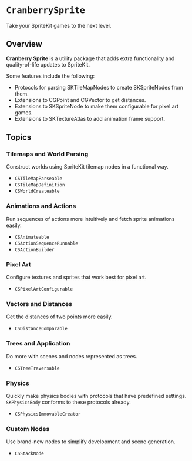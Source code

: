 # ``CranberrySprite``

Take your SpriteKit games to the next level.

## Overview

**Cranberry Sprite** is a utility package that adds extra functionality
and quality-of-life updates to SpriteKit.

Some features include the following:

- Protocols for parsing SKTileMapNodes to create SKSpriteNodes from them.
- Extensions to CGPoint and CGVector to get distances.
- Extensions to SKSpriteNode to make them configurable for pixel art games.
- Extensions to SKTextureAtlas to add animation frame support.

## Topics

### Tilemaps and World Parsing

Construct worlds using SpriteKit tilemap nodes in a functional way.

- ``CSTileMapParseable``
- ``CSTileMapDefinition``
- ``CSWorldCreateable``

### Animations and Actions

Run sequences of actions more intuitively and fetch sprite animations easily.

- ``CSAnimateable``
- ``CSActionSequenceRunnable``
- ``CSActionBuilder``

### Pixel Art

Configure textures and sprites that work best for pixel art.

- ``CSPixelArtConfigurable``

### Vectors and Distances

Get the distances of two points more easily.

- ``CSDistanceComparable``

### Trees and Application

Do more with scenes and nodes represented as trees.

- ``CSTreeTraversable``

### Physics

Quickly make physics bodies with protocols that have predefined settings.
`SKPhysicsBody` conforms to these protocols already.

- ``CSPhysicsImmovableCreator``

### Custom Nodes

Use brand-new nodes to simplify development and scene generation.

- ``CSStackNode``
